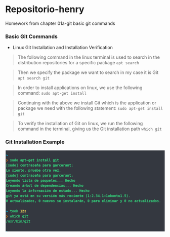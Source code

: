 # Repositorio-henry
Homework from chapter 01a-git basic git commands

### Basic Git Commands

- Linux Git Installation and Installation Verification

> The following command in the linux terminal is used to search in the distribution repositories for a specific package
`apt search`

> Then we specify the package we want to search in my case it is Git
`apt search git`

> In order to install applications on linux, we use the following command: 
`sudo apt-get install`

> Continuing with the above we install Git which is the application or package we need with the following statement:
`sudo apt-get install git`

> To verify the installation of Git on linux, we run the following command in the terminal, giving us the Git installation path
`which git`

### Git Installation Example

![Installing Git - on Linux](src/assets/img-process/01.Instalacion_git.png "Installing Git - on Linux")
